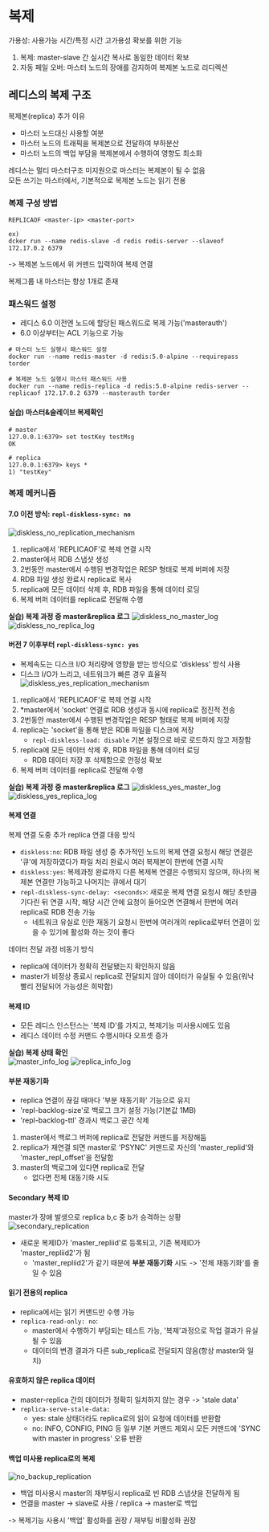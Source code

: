 # 복제

가용성: 사용가능 시간/특정 시간
고가용성 확보를 위한 기능
1. 복제: master-slave 간 실시간 복사로 동일한 데이터 확보
2. 자동 페일 오버: 마스터 노드의 장애를 감지하여 복제본 노드로 리디렉션

## 레디스의 복제 구조
복제본(replica) 추가 이유
- 마스터 노드대신 사용할 여분
- 마스터 노드의 트래픽을 복제본으로 전달하여 부하분산
- 마스터 노드의 백업 부담을 복제본에서 수행하여 영향도 최소화

레디스는 멀티 마스터구조 미지원으로 마스터는 복제본이 될 수 없음  
모든 쓰기는 마스터에서, 기본적으로 복제본 노드는 읽기 전용

### 복제 구성 방법
```
REPLICAOF <master-ip> <master-port>

ex)
dcker run --name redis-slave -d redis redis-server --slaveof 172.17.0.2 6379
```  
-> 복제본 노드에서 위 커맨드 입력하여 복제 연결

복제그룹 내 마스터는 항상 1개로 존재

### 패스워드 설정
- 레디스 6.0 이전엔 노드에 할당된 패스워드로 복제 가능('masterauth')
- 6.0 이상부터는 ACL 기능으로 가능

```
# 마스터 노드 실행시 패스워드 설정
docker run --name redis-master -d redis:5.0-alpine --requirepass torder

# 복제본 노드 실행시 마스터 패스워드 사용
docker run --name redis-replica -d redis:5.0-alpine redis-server --replicaof 172.17.0.2 6379 --masterauth torder 
```

#### 실습) 마스터&슬레이브 복제확인
```
# master
127.0.0.1:6379> set testKey testMsg
OK

# replica
127.0.0.1:6379> keys *
1) "testKey"
```

### 복제 메커니즘

#### 7.0 이전 방식: `repl-diskless-sync: no`
![diskless_no_replication_mechanism](https://github.com/reumachoi/study_md/assets/85995802/8008ea26-112b-46e9-a868-c3966bccf5ac)
1. replica에서 'REPLICAOF'로 복제 연결 시작
2. master에서 RDB 스냅샷 생성
3. 2번동안 master에서 수행된 변경작업은 RESP 형태로 복제 버퍼에 저장
4. RDB 파일 생성 완료시 replica로 복사
5. replica에 모든 데이터 삭제 후, RDB 파일을 통해 데이터 로딩
6. 복제 버퍼 데이터를 replica로 전달해 수행
 
**실습) 복제 과정 중 master&replica 로그**
![diskless_no_master_log](https://github.com/reumachoi/study_md/assets/85995802/4d96ad05-aa01-40d7-b8dd-835ac6f3b0cd)
![diskless_no_replica_log](https://github.com/reumachoi/study_md/assets/85995802/93306895-1949-4035-a6fc-47dd46c82bd9)


#### 버전 7 이후부터 `repl-diskless-sync: yes`
- 복제속도는 디스크 I/O 처리량에 영향을 받는 방식으로 'diskless' 방식 사용
- 디스크 I/O가 느리고, 네트워크가 빠른 경우 효율적
![diskless_yes_replication_mechanism](https://github.com/reumachoi/study_md/assets/85995802/dbc5bb94-513c-42ca-a46c-ed7b595d64d7)
1. replica에서 'REPLICAOF'로 복제 연결 시작
2. *master에서 'socket' 연결로 RDB 생성과 동시에 replica로 점진적 전송
3. 2번동안 master에서 수행된 변경작업은 RESP 형태로 복제 버퍼에 저장
4. replica는 'socket'을 통해 받은 RDB 파일을 디스크에 저장
   - `repl-diskless-load: disable` 기본 설정으로 바로 로드하지 않고 저장함
5. replica에 모든 데이터 삭제 후, RDB 파일을 통해 데이터 로딩
   - RDB 데이터 저장 후 삭제함으로 안정성 확보
6. 복제 버퍼 데이터를 replica로 전달해 수행

**실습) 복제 과정 중 master&replica 로그**
![diskless_yes_master_log](https://github.com/reumachoi/study_md/assets/85995802/95b12697-ce53-4268-b6df-22d554b12a17)
![diskless_yes_replica_log](https://github.com/reumachoi/study_md/assets/85995802/fc1b26e5-0ca6-4ba6-873f-a6f1b8d4c786)

#### 복제 연결
복제 연결 도중 추가 replica 연결 대응 방식
  - `diskless:no`: RDB 파일 생성 중 추가적인 노드의 복제 연결 요청시 해당 연결은 '큐'에 저장하였다가 파일 처리 완료시 여러 복제본이 한번에 연결 시작
  - `diskless:yes`: 복제과정 완료까지 다른 복제복 연결은 수행되지 않으며, 하나의 복제본 연결만 가능하고 나머지는 큐에서 대기
- `repl-diskless-sync-delay: <seconds>`: 새로운 복제 연결 요청시 해당 초만큼 기다린 뒤 연결 시작, 해당 시간 안에 요청이 들어오면 연결해서 한번에 여러 replica로 RDB 전송 가능
  - 네트워크 유실로 인한 재동기 요청시 한번에 여러개의 replica로부터 연결이 있을 수 있기에 활성화 하는 것이 좋다

데이터 전달 과정 비동기 방식
- replica에 데이터가 정확히 전달됐는지 확인하지 않음
- master가 비정상 종료시 replica로 전달되지 않아 데이터가 유실될 수 있음(워낙 빨리 전달되어 가능성은 희박함) 

#### 복제 ID
- 모든 레디스 인스턴스는 '복제 ID'를 가지고, 복제기능 미사용시에도 있음
- 레디스 데이터 수정 커맨드 수행시마다 오프셋 증가


**실습) 복제 상태 확인**  
![master_info_log](https://github.com/reumachoi/study_md/assets/85995802/791af3a6-763a-4ad4-89eb-d9f9300c4110)
![replica_info_log](https://github.com/reumachoi/study_md/assets/85995802/e222c90e-3d90-41a3-9d26-f9a4e633b26a)


#### 부분 재동기화
- replica 연결이 끊길 때마다 '부분 재동기화' 기능으로 유지
- 'repl-backlog-size'로 백로그 크기 설정 가능(기본값 1MB)
- 'repl-backlog-ttl' 경과시 백로그 공간 삭제

1. master에서 백로그 버퍼에 replica로 전달한 커맨드를 저장해둠
2. replica가 재연결 되면 master로 'PSYNC' 커맨드로 자신의 'master_replid'와 'master_repl_offset'을 전달함 
3. master의 백로그에 있다면 replica로 전달
   - 없다면 전체 대동기화 시도

#### Secondary 복제 ID
master가 장애 발생으로 replica b,c 중 b가 승격하는 상황
![secondary_replication](https://github.com/reumachoi/study_md/assets/85995802/b878bf47-4149-4b4b-ae5a-799712f8a287)
- 새로운 복제ID가 'master_repliid'로 등록되고, 기존 복제ID가 'master_repliid2'가 됨
  - 'master_repliid2'가 같기 때문에 **부분 재동기화** 시도 -> '전체 재동기화'를 줄일 수 있음

#### 읽기 전용의 replica
- replica에서는 읽기 커맨드만 수행 가능
- `replica-read-only: no`: 
  - master에서 수행하기 부담되는 테스트 가능, '복제'과정으로 작업 결과가 유실될 수 있음
  - 데이터의 변경 결과가 다른 sub_replica로 전달되지 않음(항상 master와 일치)

#### 유효하지 않은 replica 데이터
- master-replica 간의 데이터가 정확히 일치하지 않는 경우 -> 'stale data'
- `replica-serve-stale-data: `
  - yes: stale 상태더라도 replica로의 읽이 요청에 데이터를 반환함
  - no: INFO, CONFIG, PING 등 일부 기본 커맨드 제외시 모든 커맨드에 'SYNC with master in progress' 오류 반환


#### 백업 미사용 replica로의 복제
![no_backup_replication](https://github.com/reumachoi/study_md/assets/85995802/b4680b65-d1ad-4288-8a2f-c38fe7d2f353)
- 백업 미사용시 master의 재부팅시 replica로 빈 RDB 스냅샷을 전달하게 됨
- 연결을 master -> slave로 사용 / replica -> master로 백업  

-> 복제기능 사용시 '백업' 활성화를 권장 / 재부팅 비활성화 권장

